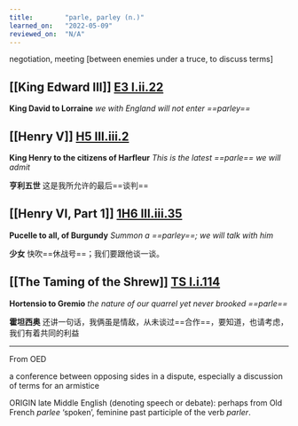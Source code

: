```yaml
---
title:        "parle, parley (n.)"
learned_on:   "2022-05-09"
reviewed_on:  "N/A"
---
```


negotiation, meeting \[between enemies under a truce, to discuss terms\]

## [[King Edward III]] [E3 I.ii.22](https://www.shakespeareswords.com/Public/Play.aspx?Act=1&Scene=2&WorkId=14#162683) 

**King David to Lorraine** *we with England will not enter ==parley==*

## [[Henry V]] [H5 III.iii.2](https://www.shakespeareswords.com/Public/Play.aspx?Act=3&Scene=3&WorkId=38#254811) 

**King Henry to the citizens of Harfleur** *This is the latest ==parle== we will admit*

**亨利五世** 这是我所允许的最后==谈判==

## [[Henry VI, Part 1]] [1H6 III.iii.35](https://www.shakespeareswords.com/Public/Play.aspx?Act=3&Scene=3&WorkId=25#202896) 

**Pucelle to all, of Burgundy** *Summon a ==parley==; we will talk with him*

**少女** 快吹==休战号==；我们要跟他谈一谈。

## [[The Taming of the Shrew]] [TS I.i.114](https://www.shakespeareswords.com/Public/Play.aspx?Act=1&Scene=1&WorkId=24#197616) 

**Hortensio to Gremio** *the nature of our quarrel yet never brooked ==parle==*

**霍坦西奥** 还讲一句话，我俩虽是情敌，从未谈过==合作==，要知道，也请考虑，我们有着共同的利益


-----

From OED

a conference between opposing sides in a dispute, especially a discussion of terms for an armistice

ORIGIN late Middle English (denoting speech or debate): perhaps from Old French *parlee* ‘spoken’, feminine past participle of the verb *parler*.
